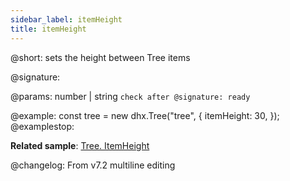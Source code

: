 ```yaml
---
sidebar_label: itemHeight 
title: itemHeight 
---          
```


@short: sets the height between Tree items

@signature: 

@params: number | string `check after @signature: ready`

@example: 
const tree = new dhx.Tree("tree", {
    itemHeight: 30,
});
@examplestop:

**Related sample**: [Tree. ItemHeight ](https://snippet.dhtmlx.com/w1qk9u7m)

@changelog: From v7.2 multiline editing
